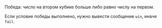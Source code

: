 Победа: число на втором кубике больше либо равно числу на первом.

Если условие победы выполнено, нужно вывести сообщение `win`, иначе `fail`.